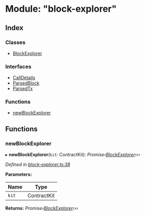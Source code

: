 # Module: "block-explorer"

## Index

### Classes

* [BlockExplorer](../classes/_block_explorer_.blockexplorer.md)

### Interfaces

* [CallDetails](../interfaces/_block_explorer_.calldetails.md)
* [ParsedBlock](../interfaces/_block_explorer_.parsedblock.md)
* [ParsedTx](../interfaces/_block_explorer_.parsedtx.md)

### Functions

* [newBlockExplorer](_block_explorer_.md#newblockexplorer)

## Functions

###  newBlockExplorer

▸ **newBlockExplorer**(`kit`: ContractKit): *Promise‹[BlockExplorer](../classes/_block_explorer_.blockexplorer.md)‹››*

*Defined in [block-explorer.ts:38](https://github.com/medhak1/celo-monorepo/blob/master/packages/sdk/explorer/src/block-explorer.ts#L38)*

**Parameters:**

Name | Type |
------ | ------ |
`kit` | ContractKit |

**Returns:** *Promise‹[BlockExplorer](../classes/_block_explorer_.blockexplorer.md)‹››*
